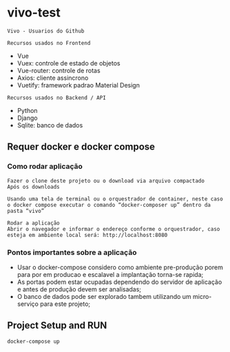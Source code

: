 # vivo-test
```
Vivo - Usuarios do Github
```

```
Recursos usados no Frontend
```
- Vue
- Vuex: controle de estado de objetos
- Vue-router: controle de rotas
- Axios: cliente assincrono
- Vuetify: framework padrao Material Design

```
Recursos usados no Backend / API
```
- Python
- Django
- Sqlite: banco de dados

## Requer docker e docker compose

### Como rodar aplicação
```
Fazer o clone deste projeto ou o download via arquivo compactado
Após os downloads
```
```
Usando uma tela de terminal ou o orquestrador de container, neste caso o docker compose executar o comando “docker-composer up” dentro da pasta “vivo”
```
```
Rodar a aplicação
Abrir o navegador e informar o endereço conforme o orquestrador, caso esteja em ambiente local será: http://localhost:8080
```
### Pontos importantes sobre a aplicação
- Usar o docker-compose considero como ambiente pre-produção porem para por em producao e escalavel a implantação torna-se rapida;
- As portas podem estar ocupadas dependendo do servidor de aplicação e antes de produção devem ser analisadas;
- O banco de dados pode ser explorado tambem utilizando um micro-serviço para este projeto;

## Project Setup and RUN
```
docker-compose up
```
